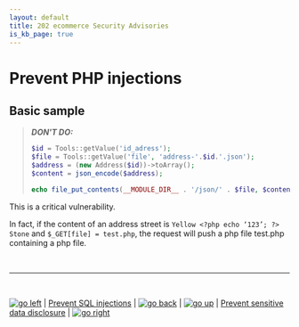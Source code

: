 ```yaml
---
layout: default
title: 202 ecommerce Security Advisories
is_kb_page: true
---
```


# Prevent PHP injections

## Basic sample

> ***DON'T DO:***
> ```PHP
> $id = Tools::getValue('id_adress');
> $file = Tools::getValue('file', 'address-'.$id.'.json');
> $address = (new Address($id))->toArray();
> $content = json_encode($address);
>
> echo file_put_contents(__MODULE_DIR__ . '/json/' . $file, $content);
> ```

This is a critical vulnerability.

In fact, if the content of an address street is `Yellow <?php echo ‘123’; ?> Stone` and `$_GET[file] = test.php`, the request will push a php file test.php containing a php file.

<br>

****

<br>

[![go left](/images/left-arrow-9133251.png)](/security-advisories/kb/sql_injections.html) | [Prevent SQL injections](/sql_injections.md) | [![go back](/images/back-to-menu-arrow-9121722.png)](/security-advisories/kb/index.html) | [![go up](/images/up-arrow-1767592-1502496.png)](#prevent-php-injections) | [Prevent sensitive data disclosure](/sensitive_data_disclosure.md) | [![go right](/images/right-arrow.png)](/security-advisories/kb/sensitive_data_disclosure.html)

